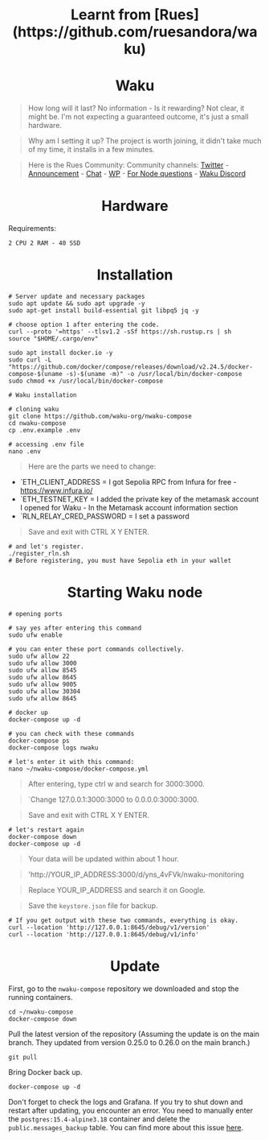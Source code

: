 <h1 align="center"> Learnt from [Rues](https://github.com/ruesandora/waku) </h1>


<h1 align="center"> Waku </h1>

> How long will it last? No information - Is it rewarding? Not clear, it might be. I'm not expecting a guaranteed outcome, it's just a small hardware.

> Why am I setting it up? The project is worth joining, it didn't take much of my time, it installs in a few minutes.

> Here is the Rues Community:
> Community channels: [Twitter](https://twitter.com/Ruesandora0) - [Announcement](https://t.me/RuesAnnouncement) - [Chat](https://t.me/RuesChat) - [WP](https://whatsapp.com/channel/0029VaBcj7V1dAw1H2KhMk34) - [For Node questions](https://t.me/ruesshare/13003/13004) - [Waku Discord](https://discord.gg/4DBrFfyY)

<h1 align="center"> Hardware </h1>

Requirements:
```
2 CPU 2 RAM - 40 SSD
```

<h1 align="center"> Installation </h1>

```console
# Server update and necessary packages
sudo apt update && sudo apt upgrade -y
sudo apt-get install build-essential git libpq5 jq -y

# choose option 1 after entering the code.
curl --proto '=https' --tlsv1.2 -sSf https://sh.rustup.rs | sh
source "$HOME/.cargo/env"

sudo apt install docker.io -y
sudo curl -L "https://github.com/docker/compose/releases/download/v2.24.5/docker-compose-$(uname -s)-$(uname -m)" -o /usr/local/bin/docker-compose
sudo chmod +x /usr/local/bin/docker-compose
```

```console
# Waku installation

# cloning waku
git clone https://github.com/waku-org/nwaku-compose
cd nwaku-compose
cp .env.example .env

# accessing .env file
nano .env
```

> Here are the parts we need to change:

* `ETH_CLIENT_ADDRESS = I got Sepolia RPC from Infura for free - https://www.infura.io/
* `ETH_TESTNET_KEY = I added the private key of the metamask account I opened for Waku - In the Metamask account information section
* `RLN_RELAY_CRED_PASSWORD = I set a password

> Save and exit with CTRL X Y ENTER.

```console
# and let's register.
./register_rln.sh
# Before registering, you must have Sepolia eth in your wallet
```

<h1 align="center"> Starting Waku node </h1>

```console
# opening ports

# say yes after entering this command
sudo ufw enable

# you can enter these port commands collectively.
sudo ufw allow 22    
sudo ufw allow 3000   
sudo ufw allow 8545   
sudo ufw allow 8645   
sudo ufw allow 9005   
sudo ufw allow 30304  
sudo ufw allow 8645

# docker up
docker-compose up -d

# you can check with these commands
docker-compose ps
docker-compose logs nwaku
```

```console
# let's enter it with this command:
nano ~/nwaku-compose/docker-compose.yml
```
> After entering, type ctrl w and search for 3000:3000.

> `Change 127.0.0.1:3000:3000 to 0.0.0.0:3000:3000.

> Save and exit with CTRL X Y ENTER.

```console
# let's restart again
docker-compose down
docker-compose up -d
```

> Your data will be updated within about 1 hour.

> 'http://YOUR_IP_ADDRESS:3000/d/yns_4vFVk/nwaku-monitoring

> Replace YOUR_IP_ADDRESS and search it on Google.

> Save the `keystore.json`  file for backup.

```console
# If you get output with these two commands, everything is okay.
curl --location 'http://127.0.0.1:8645/debug/v1/version'
curl --location 'http://127.0.0.1:8645/debug/v1/info'
```

<h1 align="center"> Update </h1>

First, go to the `nwaku-compose` repository we downloaded and stop the running containers.


```console
cd ~/nwaku-compose
docker-compose down
```

Pull the latest version of the repository (Assuming the update is on the main branch. They updated from version 0.25.0 to 0.26.0 on the main branch.)
```console
git pull
```

Bring Docker back up.
```console
docker-compose up -d
```

Don't forget to check the logs and Grafana. If you try to shut down and restart after updating, you encounter an error. You need to manually enter the `postgres:15.4-alpine3.18` container and delete the  `public.messages_backup` table. You can find more about this issue [here](https://github.com/waku-org/nwaku-compose/issues/75).



